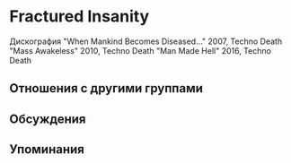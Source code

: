 # Fractured Insanity

Дискография
"When Mankind Becomes Diseased..." 2007, Techno Death
"Mass Awakeless" 2010, Techno Death
"Man Made Hell" 2016, Techno Death

## Отношения с другими группами


## Обсуждения


## Упоминания

